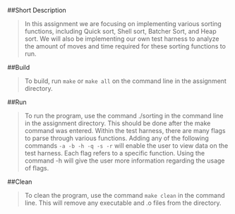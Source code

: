 ##Short Description
> In this assignment we are focusing on implementing various sorting functions, including Quick sort, Shell sort, Batcher Sort, and Heap sort. We will also be implementing our own test harness to analyze the amount of moves and time required for these sorting functions to run.   

##Build
> To build, run `make` or `make all` on the command line in the assignment directory.

##Run
> To run the program, use the command ./sorting in the command line in the assignment directory. This should be done after the make command was entered. Within the test harness, there are many flags to parse through various functions. Adding any of the following commands `-a -b -h -q -s -r` will enable the user to view data on the test harness. Each flag refers to a specific function. Using the command -h will give the user more information regarding the usage of flags.

##Clean 
> To clean the program, use the command `make clean` in the command line. This will remove any executable and .o files from the directory.
